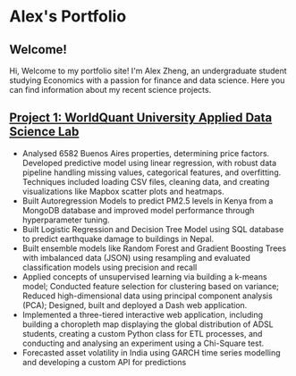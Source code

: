 # Alex's Portfolio

## Welcome!

Hi, Welcome to my portfolio site! I'm Alex Zheng, an undergraduate student studying Economics with a passion for finance and data science. Here you can find information about my recent science projects.


## [Project 1: WorldQuant University Applied Data Science Lab](https://www.kaggle.com/work/collections/14331416)
- Analysed 6582 Buenos Aires properties, determining price factors. Developed predictive model using linear regression, with robust data pipeline handling missing values, categorical features, and overfitting. Techniques included loading CSV files, cleaning data, and creating visualizations like Mapbox scatter plots and heatmaps.
- Built Autoregression Models to predict PM2.5 levels in Kenya from a MongoDB database and improved model performance through hyperparameter tuning.
- Built Logistic Regression and Decision Tree Model using SQL database to predict earthquake damage to buildings in Nepal.
- Built ensemble models like Random Forest and Gradient Boosting Trees with imbalanced data (JSON) using resampling and evaluated classification models using precision and recall
- Applied concepts of unsupervised learning via building a k-means model; Conducted feature selection for clustering based on variance; Reduced high-dimensional data using principal component analysis (PCA); Designed, built and deployed a Dash web application.
- Implemented a three-tiered interactive web application, including building a choropleth map displaying the global distribution of ADSL students, creating a custom Python class for ETL processes, and conducting and analysing an experiment using a Chi-Square test.
- Forecasted asset volatility in India using GARCH time series modelling and developing a custom API for predictions


